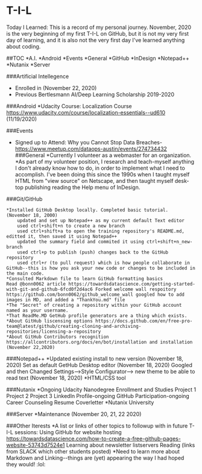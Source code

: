 # T-I-L
Today I Learned: This is a record of my personal journey.  November, 2020 is the very beginning of my first T-I-L on GitHub, but it is not my very first day of learning, and it is also not the very first day I've learned anything about coding. 
 
 
##TOC
*A.I. 
*Android
*Events 
*General
*GitHub
*InDesign 
*Notepad++
*Nutanix 
*Server 


###Artificial Intellegence 
* Enrolled in (November 22, 2020)
* Previous Bertlesmann AI/Deep Learning Scholarship 2019-2020

###Android 
    *Udacity Course: Localization Course https://www.udacity.com/course/localization-essentials--ud610 (11/19/2020) 


###Events 
* Signed up to Attend: Why you Cannot Stop Data Breaches-https://www.meetup.com/dataops-austin/events/274734432 
###General
*Currently I volunteer as a webmaster for an organization.  
*As part of my volunteer position, I research and teach-myself anything I don't already know how to do, in order to implement what I need to accomplish.  I've been doing this since the 1990s when I taught myself HTML from "view source" on Netscape, and then taught myself desk-top publishing reading the Help menu of InDesign. 


###Git/GitHub

    *Installed GitHub Desktop locally. Completed basic tutorial.  (November 18, 2000) 
        updated and set up Notepad++ as my current default Text editor
        used ctrl+shift+n to create a new branch 
        used ctrl+shift+a to open the training repository's README.md, editted it, then saved it using Notepad++
        updated the summary field and commited it using ctrl+shift+n_new-branch 
        used ctrl+p to publish (push) changes back to the GitHub repository
        used ctrl+r (to pull request) which is how people collaborate in GitHub--this is how you ask your new code or changes to be included in the main code. 
    *Consulted Markdown file to learn GitHub formatting basics 
	Read @bonn0062 article https://towardsdatascience.com/getting-started-with-git-and-github-6fcd0f2d4ac6 Forked welcome wall respoitory https://github.com/bonn0062/github_welcome_wall googled how to add images in MD, and added a "ThankYou.md" file 
    *The "Secret" of creating a repository within your GitHub account named as your username.  
    *That ReadMe.MD GetHub profile generators are a thing which exists. 
    *About GitHub liscensing options https://docs.github.com/en/free-pro-team@latest/github/creating-cloning-and-archiving-repositories/licensing-a-repository 
    *About GitHub Contributors recognition https://allcontributors.org/docs/en/bot/installation and installation (November 22,2020) 

###Notepad++
    *Updated existing install to new version (November 18, 2020)
	Set as default GetHub Desktop editor (November 18, 2020)
	Googled and then Changed Settings-->Style Configurator-->  new theme to be able to read text (November 18, 2020) 
    *HTML/CSS tool 
	
	

###Nutanix
    *Ongoing Udacity Nanodegree Enrollment and Studies 
	Project 1
	Project 2
	Project 3
	LinkedIn Profile-ongoing 
	GitHub Participation-ongoing 
	Career Counseling 
	Resume
	Coverletter 
    *Nutanix University 
	
###Server 
    *Maintenance (November 20, 21, 22 2020) 

###Other Iterests
*A list or links of other topics to followup with in future T-I-L sessions:
    Using GitHub for website hosting https://towardsdatascience.com/how-to-create-a-free-github-pages-website-53743d7524e1 
	Learning about newsletter listservers 
	Reading (links from SLACK which other students posted) 
*Need to learn more about Markdown and Linking--things are (yet) appearing the way I had hoped they would!  :lol: 
